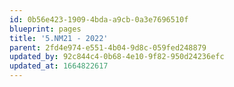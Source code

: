 ```yaml
---
id: 0b56e423-1909-4bda-a9cb-0a3e7696510f
blueprint: pages
title: '5.NM21 - 2022'
parent: 2fd4e974-e551-4b04-9d8c-059fed248879
updated_by: 92c844c4-0b68-4e10-9f82-950d24236efc
updated_at: 1664822617
---
```

